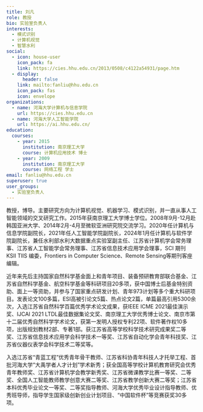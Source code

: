 ```yaml
---
title: 刘凡
role: 教授
bio: 实验室负责人
interests:
  - 模式识别
  - 计算机视觉
  - 智慧水利
social:
  - icon: house-user
    icon_pack: fa
    link: https://cies.hhu.edu.cn/2013/0508/c4122a54931/page.htm
  - display:
      header: false
    link: mailto:fanliu@hhu.edu.cn
    icon_pack: fas
    icon: envelope
organizations:
  - name: 河海大学计算机与信息学院
    url: https://cies.hhu.edu.cn
  - name: 河海大学人工智能学院
    url: https://ai.hhu.edu.cn/
education:
  courses:
    - year: 2015
      institution: 南京理工大学
      course: 计算机应用技术 博士
    - year: 2009
      institution: 南京理工大学
      course: 网络工程 学士
email: fanliu@hhu.edu.cn
superuser: true
user_groups:
  - 实验室负责人
---
```

教授，博导。主要研究方向为计算机视觉、机器学习、模式识别，并一直从事人工智能领域的交叉研究工作。2015年获南京理工大学博士学位。2008年9月-12月赴韩国亚洲大学、2014年2月-4月至微软亚洲研究院交流学习。2020年任计算机与信息学院副院长，2021年任人工智能学院副院长，2024年1月任计算机与软件学院副院长，兼任水利部水利大数据重点实验室副主任、江苏省计算机学会常务理事、江苏省人工智能学会常务理事、江苏省信息技术应用学会理事，SCI 期刊 KSII TIIS 编委，Frontiers in Computer Science、Remote Sensing等期刊客座编辑。

近年来先后主持国家自然科学基金面上和青年项目、装备预研教育部联合基金、江苏省自然科学基金、航空科学基金等科研项目20多项，获中国博士后基金特别资助、面上一等资助，并参与了国家重点研发计划、青年973计划等多个重大科研项目。发表论文100多篇，ESI高被引论文5篇、热点论文2篇，单篇最高引用5300余次，入选江苏省自然科学百篇优秀学术论文成果，获IEEE ICME 2021最佳演示奖、IJCAI 2021 LTDL最佳数据集论文奖、南京理工大学优秀博士论文、南京市第十二届优秀自然科学学术论文，获第一发明人授权专利22项、软件著作权10多项，出版规划教材2部、专著1部。获江苏省高等学校科学技术研究成果奖二等奖、江苏省信息技术应用学会科学技术一等奖、江苏省自动化学会青年科技奖、江苏省仪器仪表学会科学技术二等奖等。

入选江苏省“青蓝工程”优秀青年骨干教师、江苏省科协青年科技人才托举工程、首批河海大学“大禹学者人才计划”学术新秀；获全国高等学校计算机教育研究会优秀青年教师奖、江苏省计算机学会教学新秀奖、江苏省微课教学比赛一等奖、二等奖、全国人工智能教师教学创意大赛二等奖、江苏省教学创新大赛二等奖；江苏省本科优秀毕业论文一等奖、二等奖指导教师、河海大学优秀毕业设计指导教师、优秀班导师，指导学生国家级创新创业计划项目、“中国软件杯”等竞赛获奖30多项。